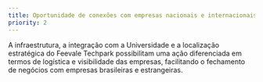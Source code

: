 ```yaml
---
title: Oportunidade de conexões com empresas nacionais e internacionais
priority: 2
---
```

A infraestrutura, a integração com a Universidade e a localização estratégica do Feevale Techpark possibilitam uma ação diferenciada em termos de logística e visibilidade das empresas, facilitando o fechamento de negócios com empresas brasileiras e estrangeiras.